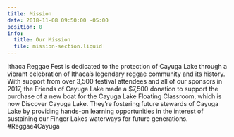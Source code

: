 ```yaml
---
title: Mission
date: 2018-11-08 09:50:00 -05:00
position: 0
info:
  title: Our Mission
  file: mission-section.liquid
---
```


Ithaca Reggae Fest is dedicated to the protection of Cayuga Lake through a vibrant celebration of Ithaca’s legendary reggae community and its history. With support from over 3,500 festival attendees and all of our sponsors in 2017, the Friends of Cayuga Lake made a $7,500 donation to support the purchase of a new boat for the Cayuga Lake Floating Classroom, which is now Discover Cayuga Lake. They’re fostering future stewards of Cayuga Lake by providing hands-on learning opportunities in the interest of sustaining our Finger Lakes waterways for future generations. #Reggae4Cayuga 